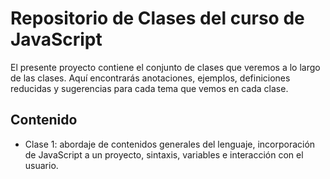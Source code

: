 # Repositorio de Clases del curso de JavaScript

El presente proyecto contiene el conjunto de clases que veremos a lo largo de las clases. Aquí encontrarás anotaciones, ejemplos, definiciones reducidas y sugerencias para cada tema que vemos en cada clase.

## Contenido

- Clase 1: abordaje de contenidos generales del lenguaje, incorporación de JavaScript a un proyecto, sintaxis, variables e interacción con el usuario.